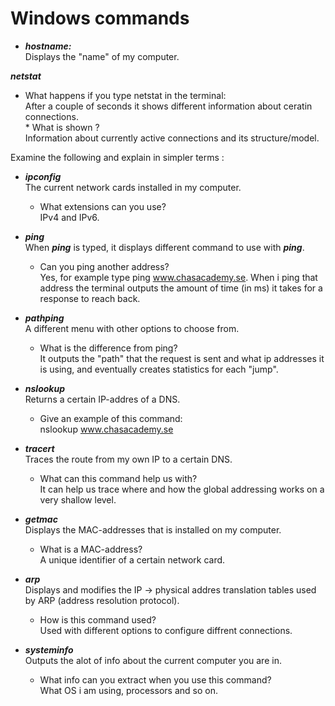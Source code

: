 # Windows commands

* ***hostname:***  
  Displays the "name" of my computer.

***netstat***
* What happens if you type netstat in the terminal:   
    After a couple of seconds it shows different information about ceratin connections.  
        * What is shown ?    
        Information about currently active connections and its structure/model.  

Examine the following and explain in simpler terms : 
* ***ipconfig***  
    The current network cards installed in my computer.
    * What extensions can you use?  
        IPv4 and IPv6.

* ***ping***  
    When ***ping*** is typed, it displays different command to use with ***ping***.
    * Can you ping another address?  
       Yes, for example type ping www.chasacademy.se. When i ping that address the terminal outputs the amount of time (in ms) it takes for a response to reach back.  
    
* ***pathping***  
    A different menu with other options to choose from.
    * What is the difference from ping?  
        It outputs the "path" that the request is sent and what ip addresses it is using, and eventually creates statistics for each "jump".

* ***nslookup***  
    Returns a certain IP-addres of a DNS.
    * Give an example of this command:   
        nslookup www.chasacademy.se
        
* ***tracert***  
    Traces the route from my own IP to a certain DNS.
    * What can this command help us with?   
        It can help us trace where and how the global addressing works on a very shallow level.

* ***getmac***  
    Displays the MAC-addresses that is installed on my computer.
    * What is a MAC-address?  
        A unique identifier of a certain network card.

* ***arp***   
    Displays and modifies the IP -> physical addres translation tables used by ARP (address resolution protocol).
    * How is this command used?    
        Used with different options to configure diffrent connections.

*  ***systeminfo***  
    Outputs the alot of info about the current computer you are in.
    * What info can you extract when you use this command?  
        What OS i am using, processors and so on.
